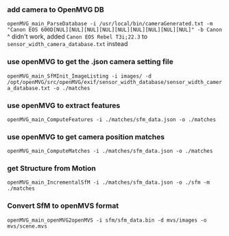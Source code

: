 ### add camera to OpenMVG DB
`openMVG_main_ParseDatabase -i /usr/local/bin/cameraGenerated.txt -m "Canon EOS 600D[NUL][NUL][NUL][NUL][NUL][NUL][NUL][NUL][NUL]" -b Canon`
^ didn't work, added `Canon EOS Rebel T3i;22.3` to `sensor_width_camera_database.txt` instead

### use openMVG to get the .json camera setting file
`openMVG_main_SfMInit_ImageListing -i images/ -d /opt/openMVG/src/openMVG/exif/sensor_width_database/sensor_width_camera_database.txt -o ./matches`

### use openMVG to extract features
`openMVG_main_ComputeFeatures -i ./matches/sfm_data.json -o ./matches`

### use openMVG to get camera position matches
`openMVG_main_ComputeMatches -i ./matches/sfm_data.json -o ./matches`

### get Structure from Motion
`openMVG_main_IncrementalSfM -i ./matches/sfm_data.json -o ./sfm -m ./matches`

### Convert SfM to openMVS format
`openMVG_main_openMVG2openMVS -i sfm/sfm_data.bin -d mvs/images -o mvs/scene.mvs`



